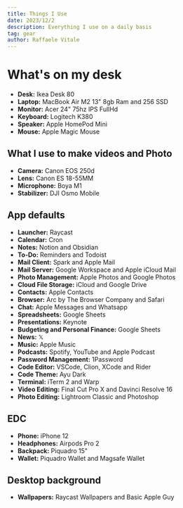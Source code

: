 ```yaml
---
title: Things I Use
date: 2023/12/2
description: Everything I use on a daily basis
tag: gear
author: Raffaele Vitale
---
```


# What's on my desk

- **Desk:** Ikea Desk 80
- **Laptop:** MacBook Air M2 13" 8gb Ram and 256 SSD
- **Monitor:** Acer 24" 75hz IPS FullHd
- **Keyboard:** Logitech K380
- **Speaker:** Apple HomePod Mini
- **Mouse:** Apple Magic Mouse

## What I use to make videos and Photo

- **Camera:** Canon EOS 250d
- **Lens:** Canon ES 18-55MM
- **Microphone:** Boya M1
- **Stabilizer:** DJI Osmo Mobile

## App defaults

- **Launcher:** Raycast
- **Calendar:** Cron
- **Notes:** Notion and Obsidian
- **To-Do:** Reminders and Todoist
- **Mail Client:** Spark and Apple Mail
- **Mail Server:** Google Workspace and Apple iCloud Mail
- **Photo Management:** Apple Photos and Google Photos
- **Cloud File Storage:** iCloud and Google Drive
- **Contacts:** Apple Contacts
- **Browser:** Arc by The Browser Company and Safari
- **Chat:** Apple Messages and Whatsapp
- **Spreadsheets:** Google Sheets
- **Presentations:** Keynote
- **Budgeting and Personal Finance:** Google Sheets
- **News:** 𝕏
- **Music:** Apple Music
- **Podcasts:** Spotify, YouTube and Apple Podcast
- **Password Management:** 1Password
- **Code Editor:** VSCode, Clion, XCode and Rider
- **Code Theme:** Ayu Dark
- **Terminal:** iTerm 2 and Warp
- **Video Editing:** Final Cut Pro X and Davinci Resolve 16
- **Photo Editing:** Lightroom Classic and Photoshop

## EDC

- **Phone:** iPhone 12
- **Headphones:** Airpods Pro 2
- **Backpack:** Piquadro 15"
- **Wallet:** Piquadro Wallet and Magsafe Wallet

## Desktop background

- **Wallpapers:** Raycast Wallpapers and Basic Apple Guy
